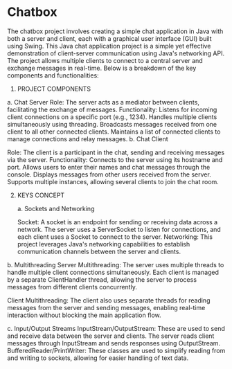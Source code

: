 # Chatbox
The chatbox project involves creating a simple chat application in Java with both a server and client, each with a graphical user interface (GUI) built using Swing.
This Java chat application project is a simple yet effective demonstration of client-server communication using Java's networking API. The project allows multiple clients to connect to a central server and exchange messages in real-time. Below is a breakdown of the key components and functionalities:

1. PROJECT COMPONENTS

  a. Chat Server
Role: The server acts as a mediator between clients, facilitating the exchange of messages.
Functionality:
Listens for incoming client connections on a specific port (e.g., 1234).
Handles multiple clients simultaneously using threading.
Broadcasts messages received from one client to all other connected clients.
Maintains a list of connected clients to manage connections and relay messages.
    b. Chat Client

    
Role: The client is a participant in the chat, sending and receiving messages via the server.
Functionality:
Connects to the server using its hostname and port.
Allows users to enter their names and chat messages through the console.
Displays messages from other users received from the server.
Supports multiple instances, allowing several clients to join the chat room.

 2. KEYS CONCEPT

  
    a. Sockets and Networking

    Socket: A socket is an endpoint for sending or receiving data across a network. The server uses a ServerSocket to listen for connections, and each client uses 
    a Socket to connect to the server.
       Networking: This project leverages Java's networking capabilities to establish communication channels between the server and clients.

    
b. Multithreading
Server Multithreading: The server uses multiple threads to handle multiple client connections simultaneously. Each client is managed by a separate ClientHandler thread, allowing the server to process messages from different clients concurrently.

Client Multithreading: The client also uses separate threads for reading messages from the server and sending messages, enabling real-time interaction without blocking the main application flow.


c. Input/Output Streams
InputStream/OutputStream: These are used to send and receive data between the server and clients. The server reads client messages through InputStream and sends responses using OutputStream.
BufferedReader/PrintWriter: These classes are used to simplify reading from and writing to sockets, allowing for easier handling of text data.
